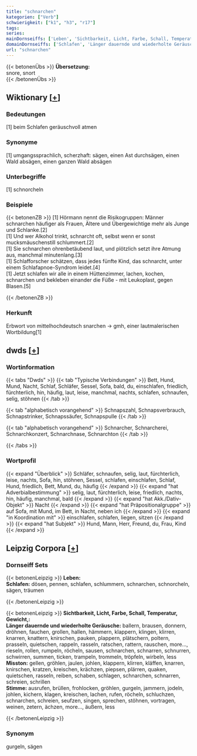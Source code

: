 ```yaml
---
title: "schnarchen"
kategorien: ["Verb"]
schwierigkeit: ["k1", "h3", "r17"]
tags:
series:
mainDornseiffs: ['Leben', 'Sichtbarkeit, Licht, Farbe, Schall, Temperatur, Gewicht,']
domainDornseiffs: ['Schlafen', 'Länger dauernde und wiederholte Geräusche', 'Misston', 'Stimme']
url: "schnarchen"
---
```


{{< betonenÜbs >}}
**Übersetzung:**  
snore, snort  
{{< /betonenÜbs >}}

## Wiktionary [[+](https://de.wiktionary.org/wiki/schnarchen)]

### Bedeutungen
[1] beim Schlafen geräuschvoll atmen  

### Synonyme
[1] umgangssprachlich, scherzhaft: sägen, einen Ast durchsägen, einen Wald absägen, einen ganzen Wald absägen  

### Unterbegriffe
[1] schnorcheln  

### Beispiele
{{< betonenZB >}}
[1] Hörmann nennt die Risikogruppen: Männer schnarchen häufiger als Frauen, Ältere und Übergewichtige mehr als Junge und Schlanke.[2]  
[1] Und wer Alkohol trinkt, schnarcht oft, selbst wenn er sonst mucksmäuschenstill schlummert.[2]  
[1] Sie schnarchen ohrenbetäubend laut, und plötzlich setzt ihre Atmung aus, manchmal minutenlang.[3]  
[1] Schlafforscher schätzen, dass jedes fünfte Kind, das schnarcht, unter einem Schlafapnoe-Syndrom leidet.[4]  
[1]  Jetzt schlafen wir alle in einem Hüttenzimmer, lachen, kochen, schnarchen und bekleben einander die Füße - mit Leukoplast, gegen Blasen.[5]  

{{< /betonenZB >}}
### Herkunft
Erbwort von mittelhochdeutsch snarchen → gmh, einer lautmalerischen Wortbildung[1]  



## dwds [[+](https://www.dwds.de/wb/schnarchen)]

### Wortinformation
{{< tabs "Dwds" >}}
{{< tab "Typische Verbindungen" >}}
Bett, Hund, Mund, Nacht, Schlaf, Schläfer, Sessel, Sofa, bald, du, einschlafen, friedlich, fürchterlich, hin, häufig, laut, leise, manchmal, nachts, schlafen, schnaufen, selig, stöhnen
{{< /tab >}}

{{< tab "alphabetisch vorangehend" >}}
Schnapszahl, Schnapsverbrauch, Schnapstrinker, Schnapssäufer, Schnapspulle
{{< /tab >}}

{{< tab "alphabetisch vorangehend" >}}
Schnarcher, Schnarcherei, Schnarchkonzert, Schnarchnase, Schnarchton
{{< /tab >}}

{{< /tabs >}}

### Wortprofil
{{< expand "Überblick" >}} Schläfer, schnaufen, selig, laut, fürchterlich, leise, nachts, Sofa, hin, stöhnen, Sessel, schlafen, einschlafen, Schlaf, Hund, friedlich, Bett, Mund, du, häufig {{< /expand >}}
{{< expand "hat Adverbialbestimmung" >}} selig, laut, fürchterlich, leise, friedlich, nachts, hin, häufig, manchmal, bald {{< /expand >}}
{{< expand "hat Akk./Dativ-Objekt" >}} Nacht {{< /expand >}}
{{< expand "hat Präpositionalgruppe" >}} auf Sofa, mit Mund, im Bett, in Nacht, neben ich {{< /expand >}}
{{< expand "in Koordination mit" >}} einschlafen, schlafen, liegen, sitzen {{< /expand >}}
{{< expand "hat Subjekt" >}} Hund, Mann, Herr, Freund, du, Frau, Kind {{< /expand >}}

## Leipzig Corpora [[+](https://corpora.uni-leipzig.de/en/res?word=schnarchen&corpusId=deu_newscrawl-public_2018)]

### Dornseiff Sets
{{< betonenLeipzig >}}
**Leben:**  
**Schlafen:** dösen, pennen, schlafen, schlummern, schnarchen, schnorcheln, sägen, träumen  

{{< /betonenLeipzig >}}


{{< betonenLeipzig >}}
**Sichtbarkeit, Licht, Farbe, Schall, Temperatur, Gewicht,:**  
**Länger dauernde und wiederholte Geräusche:** ballern, brausen, donnern, dröhnen, fauchen, grollen, hallen, hämmern, klappern, klingen, klirren, knarren, knattern, knirschen, pauken, plappern, plätschern, poltern, prasseln, quietschen, rappeln, rasseln, ratschen, rattern, rauschen, more..., rieseln, rollen, rumpeln, röcheln, sausen, schnarchen, schnarren, schnurren, schwirren, summen, ticken, trampeln, trommeln, tröpfeln, wirbeln, less  
**Misston:** gellen, gröhlen, jaulen, johlen, klappern, klirren, kläffen, knarren, knirschen, kratzen, kreischen, krächzen, piepsen, plärren, quaken, quietschen, rasseln, reiben, schaben, schlagen, schnarchen, schnarren, schreien, schrillen  
**Stimme:** ausrufen, brüllen, frohlocken, gröhlen, gurgeln, jammern, jodeln, johlen, kichern, klagen, kreischen, lachen, rufen, röcheln, schluchzen, schnarchen, schreien, seufzen, singen, sprechen, stöhnen, vortragen, weinen, zetern, ächzen, more..., äußern, less  

{{< /betonenLeipzig >}}

### Synonym
gurgeln, sägen

